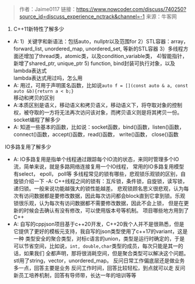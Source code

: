 >作者：Jaime0117
链接：https://www.nowcoder.com/discuss/740250?source_id=discuss_experience_nctrack&channel=-1
来源：牛客网


1. C++11新特性了解多少
- A: 1）关键字和新语法：包括auto，nullptr以及范围for 2）STL容器：array， forward_list, unordered_map, unordered_set,
等新的STL容器 3）多线程方面还增加了thread类，atomic类，以及condition_variable类， 4)智能指针，新增了shared_ptr, unique_ptr
  5) function, bind封装可执行对象，以及lambda表达式  
lambda表达式用过吗，怎么用
- A: 用过，可用于声明匿名函数，比如说`auto f = [](const auto & a, const auto &b){return a < b;}`  
移动和拷贝的区别
- A:本质区别是语义，移动语义和拷贝语义，移动语义下，将夺取对象的控制权，被夺取的一方将无法再次访问该对象，而拷贝语义则是将其拷贝一份。
socket编程了解多少
- A: 知道一些基本的函数，比如说：socket函数，bind()函数，listen()函数，connect()函数，accept()函数，read()函数， write()函数， close()函数

IO多路复用了解多少
- A: IO多路复用是指单个线程通过跟踪每个IO流的状态，来同时管理多个IO流，简单来说，就是多路网络连接复用一个IO线程，
常用的IO多路复用模型有select， epoll， poll等
多线程常见的锁有哪些，悲观锁乐观锁的区别，自旋锁介绍一下
  -A: C++线程之间的锁有：互斥锁，条件锁，自旋锁，读写锁，递归锁。一般来说功能越强大的锁性能越差。
  悲观锁顾名思义很悲观，认为每次有访问数据都是要修改数据，因此每次访问都会block直到它拿到锁。乐观锁很乐观，认为每次有访问数据都不需要修改数据，因此不会上锁，
  但是在更新的时候会去确认有没有修改，可以使用版本号等机制。
项目哪些地方用到了C++
- A: 自写的cppjson项目基于c++20开发，C++20我个人并不是很熟悉，但是它提供了更好的模板元支持，我自写的json类型使用了c++17的variant，这是一种
类型安全的聚合类型，对标c语言的union，类型是运行时确定的，于是可以节省空间，比如说，`int, double,char`类型的成员，每次只能是其一的话，如果我们
全都声明，那将很消耗空间，但是聚合类型可以解决这个问题。 stl用了string，vector，unordered_map。
反问日常工作偏底层还是做业务多一点，回答主要是业务
反问工作时间，回答比较轻松，到点就可以走
反问新员工培养机制，回答有导师带，长达一年的培训等等